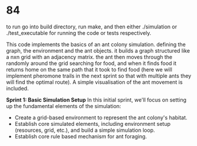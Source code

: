 # 84

to run go into build directory, run make, and then either ./simulation or ./test_executable for running the code or tests respectively. 

This code implements the basics of an ant colony simulation. defining the graph, the environment and the ant objects. it builds a graph structured like a nxn grid with an adjacency matrix. the ant then moves through 
the randomly around the grid searching for food, and when it finds food it returns home on the same path that it took to find food (here we will implement pheromone trails in the next sprint so that with multiple ants they will find the optimal route). A simple visualisation of the ant movement is included. 


**Sprint 1: Basic Simulation Setup**
In this initial sprint, we'll focus on setting up the fundamental elements of the simulation:

- Create a grid-based environment to represent the ant colony's habitat.
- Establish core simulated elements, including environment setup (resources, grid, etc.), and build a simple simulation loop.
- Establish core rule based mechanism for ant foraging. 
